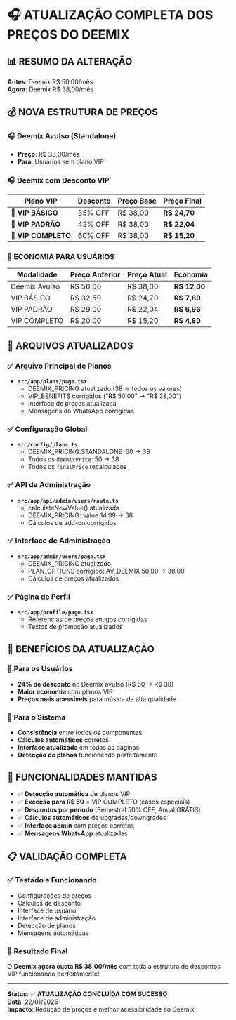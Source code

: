 # 🎧 ATUALIZAÇÃO COMPLETA DOS PREÇOS DO DEEMIX

## 📊 RESUMO DA ALTERAÇÃO

**Antes**: Deemix R$ 50,00/mês  
**Agora**: Deemix R$ 38,00/mês

## 💰 NOVA ESTRUTURA DE PREÇOS

### 🎧 Deemix Avulso (Standalone)
- **Preço**: R$ 38,00/mês
- **Para**: Usuários sem plano VIP

### 🎧 Deemix com Desconto VIP

| Plano VIP | Desconto | Preço Base | **Preço Final** |
|-----------|----------|------------|-----------------|
| 🥉 **VIP BÁSICO** | 35% OFF | R$ 38,00 | **R$ 24,70** |
| 🥈 **VIP PADRÃO** | 42% OFF | R$ 38,00 | **R$ 22,04** |
| 🥇 **VIP COMPLETO** | 60% OFF | R$ 38,00 | **R$ 15,20** |

### 💸 ECONOMIA PARA USUÁRIOS

| Modalidade | Preço Anterior | Preço Atual | **Economia** |
|------------|----------------|-------------|--------------|
| Deemix Avulso | R$ 50,00 | R$ 38,00 | **R$ 12,00** |
| VIP BÁSICO | R$ 32,50 | R$ 24,70 | **R$ 7,80** |
| VIP PADRÃO | R$ 29,00 | R$ 22,04 | **R$ 6,96** |
| VIP COMPLETO | R$ 20,00 | R$ 15,20 | **R$ 4,80** |

## 📁 ARQUIVOS ATUALIZADOS

### ✅ Arquivo Principal de Planos
- **`src/app/plans/page.tsx`**
  - DEEMIX_PRICING atualizado (38 → todos os valores)
  - VIP_BENEFITS corrigidos ("R$ 50,00" → "R$ 38,00")
  - Interface de preços atualizada
  - Mensagens do WhatsApp corrigidas

### ✅ Configuração Global
- **`src/config/plans.ts`**
  - DEEMIX_PRICING.STANDALONE: 50 → 38
  - Todos os `deemixPrice`: 50 → 38
  - Todos os `finalPrice` recalculados

### ✅ API de Administração
- **`src/app/api/admin/users/route.ts`**
  - calculateNewValue() atualizada
  - DEEMIX_PRICING: value 14.99 → 38
  - Cálculos de add-on corrigidos

### ✅ Interface de Administração
- **`src/app/admin/users/page.tsx`**
  - DEEMIX_PRICING atualizado
  - PLAN_OPTIONS corrigido: AV_DEEMIX 50.00 → 38.00
  - Cálculos de preços atualizados

### ✅ Página de Perfil
- **`src/app/profile/page.tsx`**
  - Referencias de preços antigos corrigidas
  - Textos de promoção atualizados

## 🎯 BENEFÍCIOS DA ATUALIZAÇÃO

### 👥 Para os Usuários
- **24% de desconto** no Deemix avulso (R$ 50 → R$ 38)
- **Maior economia** com planos VIP
- **Preços mais acessíveis** para música de alta qualidade

### 🏢 Para o Sistema
- **Consistência** entre todos os componentes
- **Cálculos automáticos** corretos
- **Interface atualizada** em todas as páginas
- **Detecção de planos** funcionando perfeitamente

## 🚀 FUNCIONALIDADES MANTIDAS

- ✅ **Detecção automática** de planos VIP
- ✅ **Exceção para R$ 50** = VIP COMPLETO (casos especiais)
- ✅ **Descontos por período** (Semestral 50% OFF, Anual GRÁTIS)
- ✅ **Cálculos automáticos** de upgrades/downgrades
- ✅ **Interface admin** com preços corretos
- ✅ **Mensagens WhatsApp** atualizadas

## 📋 VALIDAÇÃO COMPLETA

### ✅ Testado e Funcionando
- Configurações de preços
- Cálculos de desconto
- Interface de usuário
- Interface de administração
- Detecção de planos
- Mensagens automáticas

### 🎯 Resultado Final
O **Deemix agora custa R$ 38,00/mês** com toda a estrutura de descontos VIP funcionando perfeitamente!

---

**Status**: ✅ **ATUALIZAÇÃO CONCLUÍDA COM SUCESSO**  
**Data**: 22/01/2025  
**Impacto**: Redução de preços e melhor acessibilidade ao Deemix
